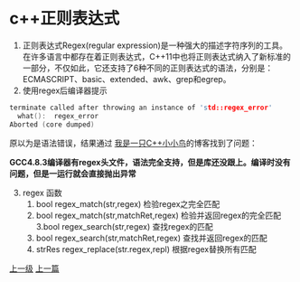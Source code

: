 # c++正则表达式
1. 正则表达式Regex(regular expression)是一种强大的描述字符序列的工具。在许多语言中都存在着正则表达式，C++11中也将正则表达式纳入了新标准的一部分，不仅如此，它还支持了6种不同的正则表达式的语法，分别是：ECMASCRIPT、basic、extended、awk、grep和egrep。
2. 使用regex后编译器提示
```cpp
terminate called after throwing an instance of 'std::regex_error'
  what():  regex_error
Aborted (core dumped)
```
原以为是语法错误，结果通过
[我是一只C++小小鸟](http://www.cnblogs.com/ittinybird/p/4853532.html)的博客找到了问题：

**GCC4.8.3编译器有regex头文件，语法完全支持，但是库还没跟上。编译时没有问题，但是一运行就会直接抛出异常**

3. regex 函数
    1. bool regex_match(str,regex) 检验regex之完全匹配
    2. bool regex_match(str,matchRet,regex) 检验并返回regex的完全匹配
    3.bool regex_search(str,regex) 查找regex的匹配
    4. bool regex_search(str,matchRet,regex) 查找并返回regex的匹配
    5. strRes regex_replace(str.regex,repl) 根据regex替换所有匹配































































[上一级](base.md)
[上一篇](do_while_false.md)
